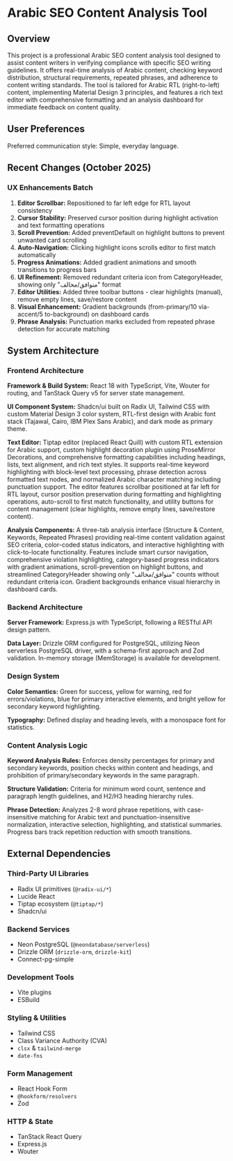 # Arabic SEO Content Analysis Tool

## Overview

This project is a professional Arabic SEO content analysis tool designed to assist content writers in verifying compliance with specific SEO writing guidelines. It offers real-time analysis of Arabic content, checking keyword distribution, structural requirements, repeated phrases, and adherence to content writing standards. The tool is tailored for Arabic RTL (right-to-left) content, implementing Material Design 3 principles, and features a rich text editor with comprehensive formatting and an analysis dashboard for immediate feedback on content quality.

## User Preferences

Preferred communication style: Simple, everyday language.

## Recent Changes (October 2025)

### UX Enhancements Batch
1. **Editor Scrollbar:** Repositioned to far left edge for RTL layout consistency
2. **Cursor Stability:** Preserved cursor position during highlight activation and text formatting operations
3. **Scroll Prevention:** Added preventDefault on highlight buttons to prevent unwanted card scrolling
4. **Auto-Navigation:** Clicking highlight icons scrolls editor to first match automatically
5. **Progress Animations:** Added gradient animations and smooth transitions to progress bars
6. **UI Refinement:** Removed redundant criteria icon from CategoryHeader, showing only "متوافق/مخالف" format
7. **Editor Utilities:** Added three toolbar buttons - clear highlights (manual), remove empty lines, save/restore content
8. **Visual Enhancement:** Gradient backgrounds (from-primary/10 via-accent/5 to-background) on dashboard cards
9. **Phrase Analysis:** Punctuation marks excluded from repeated phrase detection for accurate matching

## System Architecture

### Frontend Architecture

**Framework & Build System:** React 18 with TypeScript, Vite, Wouter for routing, and TanStack Query v5 for server state management.

**UI Component System:** Shadcn/ui built on Radix UI, Tailwind CSS with custom Material Design 3 color system, RTL-first design with Arabic font stack (Tajawal, Cairo, IBM Plex Sans Arabic), and dark mode as primary theme.

**Text Editor:** Tiptap editor (replaced React Quill) with custom RTL extension for Arabic support, custom highlight decoration plugin using ProseMirror Decorations, and comprehensive formatting capabilities including headings, lists, text alignment, and rich text styles. It supports real-time keyword highlighting with block-level text processing, phrase detection across formatted text nodes, and normalized Arabic character matching including punctuation support. The editor features scrollbar positioned at far left for RTL layout, cursor position preservation during formatting and highlighting operations, auto-scroll to first match functionality, and utility buttons for content management (clear highlights, remove empty lines, save/restore content).

**Analysis Components:** A three-tab analysis interface (Structure & Content, Keywords, Repeated Phrases) providing real-time content validation against SEO criteria, color-coded status indicators, and interactive highlighting with click-to-locate functionality. Features include smart cursor navigation, comprehensive violation highlighting, category-based progress indicators with gradient animations, scroll-prevention on highlight buttons, and streamlined CategoryHeader showing only "متوافق/مخالف" counts without redundant criteria icon. Gradient backgrounds enhance visual hierarchy in dashboard cards.

### Backend Architecture

**Server Framework:** Express.js with TypeScript, following a RESTful API design pattern.

**Data Layer:** Drizzle ORM configured for PostgreSQL, utilizing Neon serverless PostgreSQL driver, with a schema-first approach and Zod validation. In-memory storage (MemStorage) is available for development.

### Design System

**Color Semantics:** Green for success, yellow for warning, red for errors/violations, blue for primary interactive elements, and bright yellow for secondary keyword highlighting.

**Typography:** Defined display and heading levels, with a monospace font for statistics.

### Content Analysis Logic

**Keyword Analysis Rules:** Enforces density percentages for primary and secondary keywords, position checks within content and headings, and prohibition of primary/secondary keywords in the same paragraph.

**Structure Validation:** Criteria for minimum word count, sentence and paragraph length guidelines, and H2/H3 heading hierarchy rules.

**Phrase Detection:** Analyzes 2-8 word phrase repetitions, with case-insensitive matching for Arabic text and punctuation-insensitive normalization, interactive selection, highlighting, and statistical summaries. Progress bars track repetition reduction with smooth transitions.

## External Dependencies

### Third-Party UI Libraries
- Radix UI primitives (`@radix-ui/*`)
- Lucide React
- Tiptap ecosystem (`@tiptap/*`)
- Shadcn/ui

### Backend Services
- Neon PostgreSQL (`@neondatabase/serverless`)
- Drizzle ORM (`drizzle-orm`, `drizzle-kit`)
- Connect-pg-simple

### Development Tools
- Vite plugins
- ESBuild

### Styling & Utilities
- Tailwind CSS
- Class Variance Authority (CVA)
- `clsx` & `tailwind-merge`
- `date-fns`

### Form Management
- React Hook Form
- `@hookform/resolvers`
- Zod

### HTTP & State
- TanStack React Query
- Express.js
- Wouter
